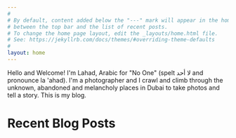 ```yaml
---
#
# By default, content added below the "---" mark will appear in the home page
# between the top bar and the list of recent posts.
# To change the home page layout, edit the _layouts/home.html file.
# See: https://jekyllrb.com/docs/themes/#overriding-theme-defaults
#
layout: home
---
```

Hello and Welcome! I'm Lahad, Arabic for "No One" (spelt لا أحد and pronounce la 'ahad). I'm a photographer and I crawl and climb through the unknown, abandoned and melancholy places in Dubai to take photos and tell a story. This is my blog.

# Recent Blog Posts